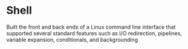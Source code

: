 # Shell

Built the front and back ends of a Linux command line interface that supported several standard features such as I/O redirection, pipelines, variable expansion, conditionals, and backgrounding
